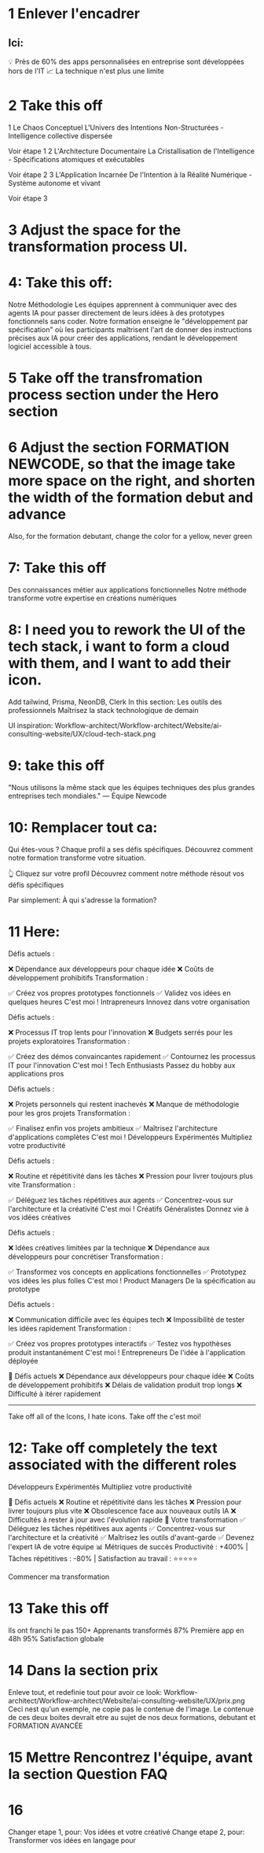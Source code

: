 # 1 Enlever l'encadrer
## Ici:
💡
Près de 60% des apps personnalisées en entreprise sont développées hors de l'IT
📈 La technique n'est plus une limite

# 2 Take this off
1
Le Chaos Conceptuel
L'Univers des Intentions Non-Structurées - Intelligence collective dispersée

Voir étape 1
2
L'Architecture Documentaire
La Cristallisation de l'Intelligence - Spécifications atomiques et exécutables

Voir étape 2
3
L'Application Incarnée
De l'Intention à la Réalité Numérique - Système autonome et vivant

Voir étape 3

# 3 Adjust the space for the transformation process UI. 

# 4: Take this off: 
Notre Méthodologie
Les équipes apprennent à communiquer avec des agents IA pour passer directement de leurs idées à des prototypes fonctionnels sans coder. Notre formation enseigne le "développement par spécification" où les participants maîtrisent l'art de donner des instructions précises aux IA pour créer des applications, rendant le développement logiciel accessible à tous.

# 5 Take off the transfromation process section under the Hero section

# 6 Adjust the section FORMATION NEWCODE, so that the image take more space on the right, and shorten the width of the formation debut and advance
Also, for the formation debutant, change the color for a yellow, never green

# 7: Take this off
Des connaissances métier aux applications fonctionnelles
Notre méthode transforme votre expertise en créations numériques

# 8: I need you to rework the UI of the tech stack, i want to form a cloud with them, and I want to add their icon.
Add tailwind, Prisma, NeonDB, Clerk
In this section: 
Les outils des professionnels
Maîtrisez la stack technologique de demain

UI inspiration: 
Workflow-architect/Workflow-architect/Website/ai-consulting-website/UX/cloud-tech-stack.png

# 9: take this off
"Nous utilisons la même stack que les équipes techniques des plus grandes entreprises tech mondiales."
— Équipe Newcode

# 10: Remplacer tout ca:
Qui êtes-vous ?
Chaque profil a ses défis spécifiques. Découvrez comment notre formation transforme votre situation.

👆 Cliquez sur votre profil
Découvrez comment notre méthode résout vos défis spécifiques

Par simplement: À qui s'adresse la formation?

# 11 Here: 
Défis actuels :

❌
Dépendance aux développeurs pour chaque idée
❌
Coûts de développement prohibitifs
Transformation :

✅
Créez vos propres prototypes fonctionnels
✅
Validez vos idées en quelques heures
C'est moi !
Intrapreneurs
Innovez dans votre organisation

Défis actuels :

❌
Processus IT trop lents pour l'innovation
❌
Budgets serrés pour les projets exploratoires
Transformation :

✅
Créez des démos convaincantes rapidement
✅
Contournez les processus IT pour l'innovation
C'est moi !
Tech Enthusiasts
Passez du hobby aux applications pros

Défis actuels :

❌
Projets personnels qui restent inachevés
❌
Manque de méthodologie pour les gros projets
Transformation :

✅
Finalisez enfin vos projets ambitieux
✅
Maîtrisez l'architecture d'applications complètes
C'est moi !
Développeurs Expérimentés
Multipliez votre productivité

Défis actuels :

❌
Routine et répétitivité dans les tâches
❌
Pression pour livrer toujours plus vite
Transformation :

✅
Déléguez les tâches répétitives aux agents
✅
Concentrez-vous sur l'architecture et la créativité
C'est moi !
Créatifs Généralistes
Donnez vie à vos idées créatives

Défis actuels :

❌
Idées créatives limitées par la technique
❌
Dépendance aux développeurs pour concrétiser
Transformation :

✅
Transformez vos concepts en applications fonctionnelles
✅
Prototypez vos idées les plus folles
C'est moi !
Product Managers
De la spécification au prototype

Défis actuels :

❌
Communication difficile avec les équipes tech
❌
Impossibilité de tester les idées rapidement
Transformation :

✅
Créez vos propres prototypes interactifs
✅
Testez vos hypothèses produit instantanément
C'est moi !
Entrepreneurs
De l'idée à l'application déployée

🚫 Défis actuels
❌
Dépendance aux développeurs pour chaque idée
❌
Coûts de développement prohibitifs
❌
Délais de validation produit trop longs
❌
Difficulté à itérer rapidement

---
Take off all of the Icons, I hate icons. 
Take off the c'est moi! 

# 12: Take off completely the text associated with the different roles
Développeurs Expérimentés
Multipliez votre productivité

🚫 Défis actuels
❌
Routine et répétitivité dans les tâches
❌
Pression pour livrer toujours plus vite
❌
Obsolescence face aux nouveaux outils IA
❌
Difficultés à rester à jour avec l'évolution rapide
🚀 Votre transformation
✅
Déléguez les tâches répétitives aux agents
✅
Concentrez-vous sur l'architecture et la créativité
✅
Maîtrisez les outils d'avant-garde
✅
Devenez l'expert IA de votre équipe
📊 Métriques de succès
Productivité : +400% | Tâches répétitives : -80% | Satisfaction au travail : ⭐⭐⭐⭐⭐

Commencer ma transformation

# 13 Take this off
Ils ont franchi le pas
150+
Apprenants transformés
87%
Première app en 48h
95%
Satisfaction globale

# 14 Dans la section prix
Enleve tout, et redefinie tout pour avoir ce look: Workflow-architect/Workflow-architect/Website/ai-consulting-website/UX/prix.png
Ceci nest qu'un exemple, ne copie pas le contenue de l'image. Le contenue de ces deux boites devrait etre au sujet de nos deux formations, debutant et FORMATION AVANCÉE

# 15 Mettre Rencontrez l'équipe, avant la section Question FAQ 

# 16 
Changer etape 1, pour: Vos idées et votre créativé
Change etape 2, pour: Transformer vos idées en langage pour 